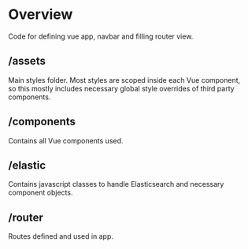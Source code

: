 # Overview
Code for defining vue app, navbar and filling router view.

## /assets

Main styles folder. 
Most styles are scoped inside each Vue component,  
so this mostly includes necessary global style overrides of third party components.

## /components

Contains all Vue components used.

## /elastic

Contains javascript classes to handle Elasticsearch and necessary component objects.

## /router

Routes defined and used in app.